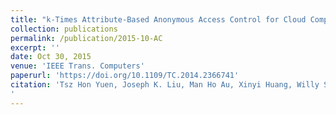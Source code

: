 ```yaml
---
title: "k-Times Attribute-Based Anonymous Access Control for Cloud Computing."
collection: publications
permalink: /publication/2015-10-AC
excerpt: ''
date: Oct 30, 2015
venue: 'IEEE Trans. Computers'
paperurl: 'https://doi.org/10.1109/TC.2014.2366741'
citation: 'Tsz Hon Yuen, Joseph K. Liu, Man Ho Au, Xinyi Huang, Willy Susilo, Jianying Zhou: k-Times Attribute-Based Anonymous Access Control for Cloud Computing. IEEE Trans. Computers 64(9): 2595-2608 (2015)
'
---
```


